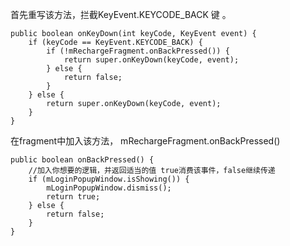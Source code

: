 ﻿首先重写该方法，拦截KeyEvent.KEYCODE_BACK 键 。

	public boolean onKeyDown(int keyCode, KeyEvent event) {
	    if (keyCode == KeyEvent.KEYCODE_BACK) {
	        if (!mRechargeFragment.onBackPressed()) {
	            return super.onKeyDown(keyCode, event);
	        } else {
	            return false;
	        }
	    } else {
	        return super.onKeyDown(keyCode, event);
	    }
	}


在fragment中加入该方法，
mRechargeFragment.onBackPressed()

	public boolean onBackPressed() {
		//加入你想要的逻辑，并返回适当的值 true消费该事件，false继续传递
        if (mLoginPopupWindow.isShowing()) {
            mLoginPopupWindow.dismiss();
            return true;
        } else {
            return false;
        }
    }